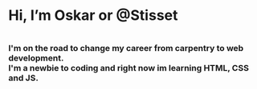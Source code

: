 
<h1>Hi, I’m Oskar or @Stisset <h1/>
<h3>I'm on the road to change my career from carpentry to web development.<br/>I'm a newbie to coding and right now im learning HTML, CSS and JS.<h3/>


<!---
Stisset/Stisset is a ✨ special ✨ repository because its `README.md` (this file) appears on your GitHub profile.
You can click the Preview link to take a look at your changes.
--->
